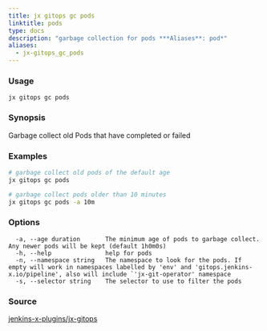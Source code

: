 ```yaml
---
title: jx gitops gc pods
linktitle: pods
type: docs
description: "garbage collection for pods ***Aliases**: pod*"
aliases:
  - jx-gitops_gc_pods
---
```


### Usage

```
jx gitops gc pods
```

### Synopsis

Garbage collect old Pods that have completed or failed

### Examples

  ```bash
  # garbage collect old pods of the default age
  jx gitops gc pods
  
  # garbage collect pods older than 10 minutes
  jx gitops gc pods -a 10m

  ```
### Options

```
  -a, --age duration       The minimum age of pods to garbage collect. Any newer pods will be kept (default 1h0m0s)
  -h, --help               help for pods
  -n, --namespace string   The namespace to look for the pods. If empty will work in namespaces labelled by 'env' and 'gitops.jenkins-x.io/pipeline', also will include `'jx-git-operator' namespace
  -s, --selector string    The selector to use to filter the pods
```



### Source

[jenkins-x-plugins/jx-gitops](https://github.com/jenkins-x-plugins/jx-gitops)
